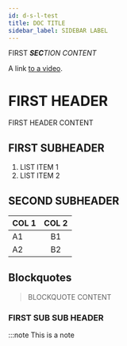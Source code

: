 ```yaml
---
id: d-s-l-test
title: DOC TITLE
sidebar_label: SIDEBAR LABEL
---
```


FIRST _**SEC**TION CONTENT_

A link [to a video](https://www.youtube.com/watch?v=dQw4w9WgXcQ).

# FIRST HEADER

FIRST HEADER CONTENT

## FIRST SUBHEADER

1. LIST ITEM 1
1. LIST ITEM 2

## SECOND SUBHEADER


| COL 1 | COL 2 |
| ----- | :---: |
| A1    | B1    |
| A2    | B2    |

## Blockquotes

> BLOCKQUOTE CONTENT


### FIRST SUB SUB HEADER

:::note This is a note
